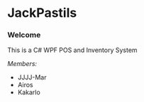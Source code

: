 # JackPastils

### Welcome
This is a C# WPF POS and Inventory System


_Members:_
 - JJJJ-Mar
 - Airos
 - Kakarlo
